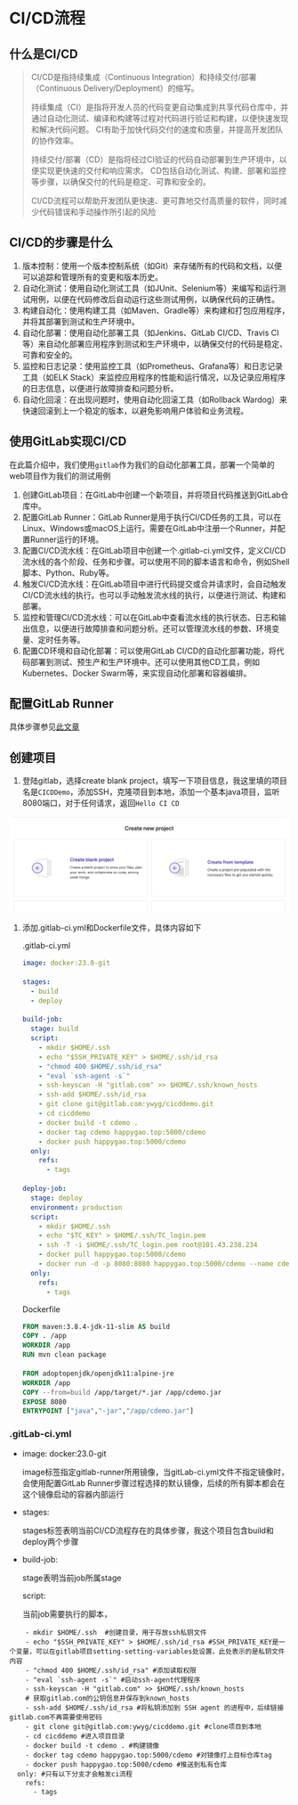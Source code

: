 # CI/CD流程

## 什么是CI/CD

> CI/CD是指持续集成（Continuous Integration）和持续交付/部署（Continuous Delivery/Deployment）的缩写。
>
> 持续集成（CI）是指将开发人员的代码变更自动集成到共享代码仓库中，并通过自动化测试、编译和构建等过程对代码进行验证和构建，以便快速发现和解决代码问题。 CI有助于加快代码交付的速度和质量，并提高开发团队的协作效率。
>
> 持续交付/部署（CD）是指将经过CI验证的代码自动部署到生产环境中，以便实现更快速的交付和响应需求。 CD包括自动化测试、构建、部署和监控等步骤，以确保交付的代码是稳定、可靠和安全的。
>
> CI/CD流程可以帮助开发团队更快速、更可靠地交付高质量的软件，同时减少代码错误和手动操作所引起的风险

## CI/CD的步骤是什么

1. 版本控制：使用一个版本控制系统（如Git）来存储所有的代码和文档，以便可以追踪和管理所有的变更和版本历史。
2. 自动化测试：使用自动化测试工具（如JUnit、Selenium等）来编写和运行测试用例，以便在代码修改后自动运行这些测试用例，以确保代码的正确性。
3. 构建自动化：使用构建工具（如Maven、Gradle等）来构建和打包应用程序，并将其部署到测试和生产环境中。
4. 自动化部署：使用自动化部署工具（如Jenkins、GitLab CI/CD、Travis CI等）来自动化部署应用程序到测试和生产环境中，以确保交付的代码是稳定、可靠和安全的。
5. 监控和日志记录：使用监控工具（如Prometheus、Grafana等）和日志记录工具（如ELK Stack）来监控应用程序的性能和运行情况，以及记录应用程序的日志信息，以便进行故障排查和问题分析。
6. 自动化回滚：在出现问题时，使用自动化回滚工具（如Rollback Wardog）来快速回滚到上一个稳定的版本，以避免影响用户体验和业务流程。

## 使用GitLab实现CI/CD

在此篇介绍中，我们使用`gitlab`作为我们的自动化部署工具，部署一个简单的web项目作为我们的测试用例

1. 创建GitLab项目：在GitLab中创建一个新项目，并将项目代码推送到GitLab仓库中。
2. 配置GitLab Runner：GitLab Runner是用于执行CI/CD任务的工具，可以在Linux、Windows或macOS上运行。需要在GitLab中注册一个Runner，并配置Runner运行的环境。
3. 配置CI/CD流水线：在GitLab项目中创建一个.gitlab-ci.yml文件，定义CI/CD流水线的各个阶段、任务和步骤。可以使用不同的脚本语言和命令，例如Shell脚本、Python、Ruby等。
4. 触发CI/CD流水线：在GitLab项目中进行代码提交或合并请求时，会自动触发CI/CD流水线的执行。也可以手动触发流水线的执行，以便进行测试、构建和部署。
5. 监控和管理CI/CD流水线：可以在GitLab中查看流水线的执行状态、日志和输出信息，以便进行故障排查和问题分析。还可以管理流水线的参数、环境变量、定时任务等。
6. 配置CD环境和自动化部署：可以使用GitLab CI/CD的自动化部署功能，将代码部署到测试、预生产和生产环境中。还可以使用其他CD工具，例如Kubernetes、Docker Swarm等，来实现自动化部署和容器编排。

## 配置GitLab Runner

具体步骤参见[此文章](https://happygao.top/index.php/2023/05/09/gitlab_runner%e6%b3%a8%e5%86%8c/)

## 创建项目

1. 登陆gitlab，选择create blank project，填写一下项目信息，我这里填的项目名是`CICDDemo`，添加SSH，克隆项目到本地，添加一个基本java项目，监听8080端口，对于任何请求，返回`Hello CI CD`

<img src="https://raw.githubusercontent.com/ywyg/photo/main/image-20230419193031777.png" alt="image-20230419193031777" style="zoom:50%;" />

1. 添加.gitlab-ci.yml和Dockerfile文件，具体内容如下

   .gitlab-ci.yml

   ```yaml
   image: docker:23.0-git
   
   stages:
     - build
     - deploy
   
   build-job:
     stage: build
     script:
       - mkdir $HOME/.ssh
       - echo "$SSH_PRIVATE_KEY" > $HOME/.ssh/id_rsa
       - "chmod 400 $HOME/.ssh/id_rsa"
       - "eval `ssh-agent -s`"
       - ssh-keyscan -H "gitlab.com" >> $HOME/.ssh/known_hosts
       - ssh-add $HOME/.ssh/id_rsa
       - git clone git@gitlab.com:ywyg/cicddemo.git
       - cd cicddemo
       - docker build -t cdemo .
       - docker tag cdemo happygao.top:5000/cdemo
       - docker push happygao.top:5000/cdemo
     only:
       refs:
         - tags
   
   deploy-job:
     stage: deploy
     environment: production
     script:
       - mkdir $HOME/.ssh
       - echo "$TC_KEY" > $HOME/.ssh/TC_login.pem
       - ssh -T -i $HOME/.ssh/TC_login.pem root@101.43.238.234
       - docker pull happygao.top:5000/cdemo
       - docker run -d -p 8080:8080 happygao.top:5000/cdemo --name cdemo
     only:
       refs:
         - tags
   ```

   Dockerfile

   ```dockerfile
   FROM maven:3.8.4-jdk-11-slim AS build
   COPY . /app
   WORKDIR /app
   RUN mvn clean package
   
   FROM adoptopenjdk/openjdk11:alpine-jre
   WORKDIR /app
   COPY --from=build /app/target/*.jar /app/cdemo.jar
   EXPOSE 8080
   ENTRYPOINT ["java","-jar","/app/cdemo.jar"]
   ```

### .gitLab-ci.yml

- image: docker:23.0-git

  image标签指定gitlab-runner所用镜像，当gitLab-ci.yml文件不指定镜像时，会使用配置GitLab Runner步骤过程选择的默认镜像，后续的所有脚本都会在这个镜像启动的容器内部运行

- stages:

  stages标签表明当前CI/CD流程存在的具体步骤，我这个项目包含build和deploy两个步骤

- build-job:

  stage表明当前job所属stage

  script:

  当前job需要执行的脚本，

```
    - mkdir $HOME/.ssh  #创建目录，用于存放ssh私钥文件
    - echo "$SSH_PRIVATE_KEY" > $HOME/.ssh/id_rsa #SSH_PRIVATE_KEY是一个变量，可以在gitlab项目setting-setting-variables处设置，此处表示的是私钥文件内容
    - "chmod 400 $HOME/.ssh/id_rsa" #添加读取权限
    - "eval `ssh-agent -s`" #启动ssh-agent代理程序
    - ssh-keyscan -H "gitlab.com" >> $HOME/.ssh/known_hosts
    # 获取gitlab.com的公钥信息并保存到known_hosts
    - ssh-add $HOME/.ssh/id_rsa #将私钥添加到 SSH agent 的进程中，后续链接gitlab.com不再需要使用密码
    - git clone git@gitlab.com:ywyg/cicddemo.git #clone项目到本地
    - cd cicddemo #进入项目目录
    - docker build -t cdemo . #构建镜像
    - docker tag cdemo happygao.top:5000/cdemo #对镜像打上目标仓库tag
    - docker push happygao.top:5000/cdemo #推送到私有仓库
  only: #只有以下分支才会触发ci流程
    refs:
      - tags
```













